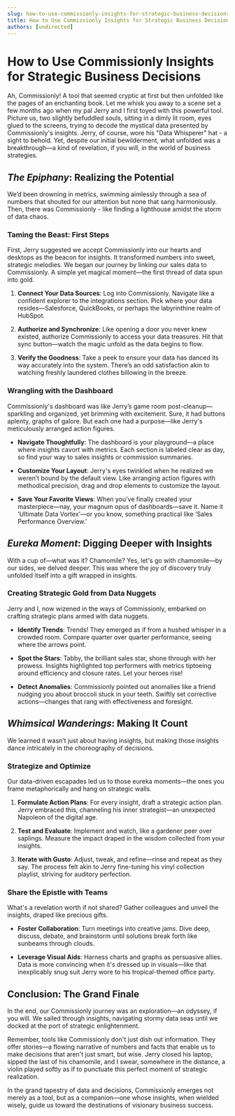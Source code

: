 ```yaml
---
slug: how-to-use-commissionly-insights-for-strategic-business-decisions
title: How to Use Commissionly Insights for Strategic Business Decisions
authors: [undirected]
---
```



# How to Use Commissionly Insights for Strategic Business Decisions

Ah, Commissionly! A tool that seemed cryptic at first but then unfolded like the pages of an enchanting book. Let me whisk you away to a scene set a few months ago when my pal Jerry and I first toyed with this powerful tool. Picture us, two slightly befuddled souls, sitting in a dimly lit room, eyes glued to the screens, trying to decode the mystical data presented by Commissionly's insights. Jerry, of course, wore his "Data Whisperer" hat - a sight to behold. Yet, despite our initial bewilderment, what unfolded was a breakthrough—a kind of revelation, if you will, in the world of business strategies.

## *The Epiphany*: Realizing the Potential

We’d been drowning in metrics, swimming aimlessly through a sea of numbers that shouted for our attention but none that sang harmoniously. Then, there was Commissionly - like finding a lighthouse amidst the storm of data chaos.

### Taming the Beast: First Steps

First, Jerry suggested we accept Commissionly into our hearts and desktops as the beacon for insights. It transformed numbers into sweet, strategic melodies. We began our journey by linking our sales data to Commissionly. A simple yet magical moment—the first thread of data spun into gold.

1. **Connect Your Data Sources**: Log into Commissionly. Navigate like a confident explorer to the integrations section. Pick where your data resides—Salesforce, QuickBooks, or perhaps the labyrinthine realm of HubSpot.

2. **Authorize and Synchronize**: Like opening a door you never knew existed, authorize Commissionly to access your data treasures. Hit that sync button—watch the magic unfold as the data begins to flow.

3. **Verify the Goodness**: Take a peek to ensure your data has danced its way accurately into the system. There’s an odd satisfaction akin to watching freshly laundered clothes billowing in the breeze.

### Wrangling with the Dashboard

Commissionly's dashboard was like Jerry’s game room post-cleanup—sparkling and organized, yet brimming with excitement. Sure, it had buttons aplenty, graphs of galore. But each one had a purpose—like Jerry's meticulously arranged action figures.

- **Navigate Thoughtfully**: The dashboard is your playground—a place where insights cavort with metrics. Each section is labeled clear as day, so find your way to sales insights or commission summaries.

- **Customize Your Layout**: Jerry's eyes twinkled when he realized we weren’t bound by the default view. Like arranging action figures with methodical precision, drag and drop elements to customize the layout.

- **Save Your Favorite Views**: When you’ve finally created your masterpiece—nay, your magnum opus of dashboards—save it. Name it ‘Ultimate Data Vortex’—or you know, something practical like ‘Sales Performance Overview.’

## *Eureka Moment*: Digging Deeper with Insights

With a cup of—what was it? Chamomile? Yes, let's go with chamomile—by our sides, we delved deeper. This was where the joy of discovery truly unfolded itself into a gift wrapped in insights.

### Creating Strategic Gold from Data Nuggets

Jerry and I, now wizened in the ways of Commissionly, embarked on crafting strategic plans armed with data nuggets. 

- **Identify Trends**: Trends! They emerged as if from a hushed whisper in a crowded room. Compare quarter over quarter performance, seeing where the arrows point.

- **Spot the Stars**: Tabby, the brilliant sales star, shone through with her prowess. Insights highlighted top performers with metrics tiptoeing around efficiency and closure rates. Let your heroes rise!

- **Detect Anomalies**: Commissionly pointed out anomalies like a friend nudging you about broccoli stuck in your teeth. Swiftly set corrective actions—changes that rang with effectiveness and foresight.

## *Whimsical Wanderings*: Making It Count

We learned it wasn’t just about having insights, but making those insights dance intricately in the choreography of decisions.

### Strategize and Optimize

Our data-driven escapades led us to those eureka moments—the ones you frame metaphorically and hang on strategic walls.

1. **Formulate Action Plans**: For every insight, draft a strategic action plan. Jerry embraced this, channeling his inner strategist—an unexpected Napoleon of the digital age.

2. **Test and Evaluate**: Implement and watch, like a gardener peer over saplings. Measure the impact draped in the wisdom collected from your insights.

3. **Iterate with Gusto**: Adjust, tweak, and refine—rinse and repeat as they say. The process felt akin to Jerry fine-tuning his vinyl collection playlist, striving for auditory perfection.

### Share the Epistle with Teams

What's a revelation worth if not shared? Gather colleagues and unveil the insights, draped like precious gifts.

- **Foster Collaboration**: Turn meetings into creative jams. Dive deep, discuss, debate, and brainstorm until solutions break forth like sunbeams through clouds.

- **Leverage Visual Aids**: Harness charts and graphs as persuasive allies. Data is more convincing when it's dressed up in visuals—like that inexplicably snug suit Jerry wore to his tropical-themed office party.

## Conclusion: The Grand Finale

In the end, our Commissionly journey was an exploration—an odyssey, if you will. We sailed through insights, navigating stormy data seas until we docked at the port of strategic enlightenment.

Remember, tools like Commissionly don't just dish out information. They offer stories—a flowing narrative of numbers and facts that enable us to make decisions that aren't just smart, but wise. Jerry closed his laptop, sipped the last of his chamomile, and I swear, somewhere in the distance, a violin played softly as if to punctuate this perfect moment of strategic realization.

In the grand tapestry of data and decisions, Commissionly emerges not merely as a tool, but as a companion—one whose insights, when wielded wisely, guide us toward the destinations of visionary business success.